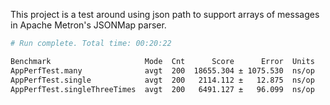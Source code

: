 This project is a test around using json path to support arrays of messages in Apache Metron's JSONMap parser.

```bash
# Run complete. Total time: 00:20:22

Benchmark                     Mode  Cnt      Score      Error  Units
AppPerfTest.many              avgt  200  18655.304 ± 1075.530  ns/op
AppPerfTest.single            avgt  200   2114.112 ±   12.875  ns/op
AppPerfTest.singleThreeTimes  avgt  200   6491.127 ±   96.099  ns/op
```
